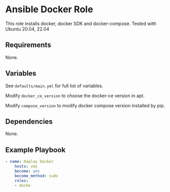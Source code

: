 # Ansible Docker Role

This role installs docker, docker SDK and docker-compose.
Tested with Ubuntu 20.04, 22.04

## Requirements

None.

## Variables

See `defaults/main.yml` for full list of variables.

Modify `docker_ce_version` to choose the docker-ce version in apt.

Modify `compose_version` to modify docker compose version installed by pip.

## Dependencies

None.

## Example Playbook

```yaml
- name: Deploy Docker
    hosts: vms
    become: yes
    become_method: sudo
    roles:
    - docke
```
